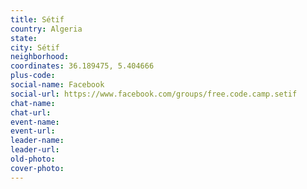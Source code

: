 ```yaml
---
title: Sétif
country: Algeria
state: 
city: Sétif
neighborhood: 
coordinates: 36.189475, 5.404666
plus-code:
social-name: Facebook
social-url: https://www.facebook.com/groups/free.code.camp.setif
chat-name:
chat-url:
event-name:
event-url:
leader-name:
leader-url:
old-photo: 
cover-photo:
---
```

